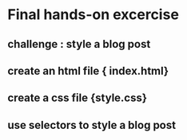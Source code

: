 # Final  hands-on excercise

## challenge : style a blog post

## create an html file { index.html}

## create a css file {style.css}

## use selectors to style a blog post
